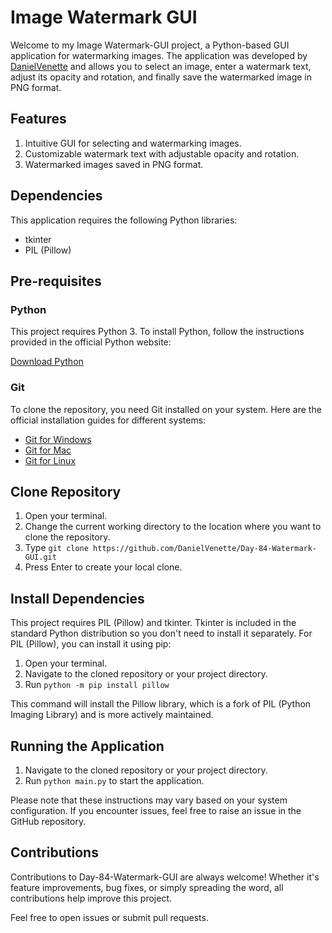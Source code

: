 # Image Watermark GUI

Welcome to my Image Watermark-GUI project, a Python-based GUI application for watermarking images. The application was developed by [DanielVenette](https://github.com/DanielVenette) and allows you to select an image, enter a watermark text, adjust its opacity and rotation, and finally save the watermarked image in PNG format.

## Features

1. Intuitive GUI for selecting and watermarking images.
2. Customizable watermark text with adjustable opacity and rotation.
3. Watermarked images saved in PNG format.

## Dependencies

This application requires the following Python libraries:
- tkinter
- PIL (Pillow)

## Pre-requisites

### Python
This project requires Python 3. To install Python, follow the instructions provided in the official Python website:

[Download Python](https://www.python.org/downloads/)

### Git
To clone the repository, you need Git installed on your system. Here are the official installation guides for different systems:

- [Git for Windows](https://git-scm.com/download/win)
- [Git for Mac](https://git-scm.com/download/mac)
- [Git for Linux](https://git-scm.com/download/linux)

## Clone Repository

1. Open your terminal.
2. Change the current working directory to the location where you want to clone the repository.
3. Type `git clone https://github.com/DanielVenette/Day-84-Watermark-GUI.git`
4. Press Enter to create your local clone.

## Install Dependencies

This project requires PIL (Pillow) and tkinter. Tkinter is included in the standard Python distribution so you don't need to install it separately. For PIL (Pillow), you can install it using pip:

1. Open your terminal.
2. Navigate to the cloned repository or your project directory.
3. Run `python -m pip install pillow`

This command will install the Pillow library, which is a fork of PIL (Python Imaging Library) and is more actively maintained.

## Running the Application

1. Navigate to the cloned repository or your project directory.
2. Run `python main.py` to start the application.

Please note that these instructions may vary based on your system configuration. If you encounter issues, feel free to raise an issue in the GitHub repository.

## Contributions

Contributions to Day-84-Watermark-GUI are always welcome! Whether it's feature improvements, bug fixes, or simply spreading the word, all contributions help improve this project.

Feel free to open issues or submit pull requests.
